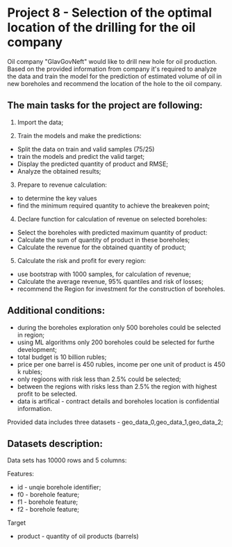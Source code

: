 
# Project 8  - Selection of the optimal location of the drilling for the oil company

Oil company "GlavGovNeft" would like to drill new hole for oil production. Based on the provided information from company it's required to analyze the data and train the model for the prediction of estimated volume of oil in new boreholes and recommend the location of the hole to the oil company.


## The main tasks for the project are following:
1) Import the data;

2) Train the models and make the predictions:
- Split the data on train and valid samples (75/25)
- train the models and predict the valid target;
- Display the predicted quantity of product and RMSE;
- Analyze the obtained results;

3) Prepare to revenue calculation:
- to determine the key values
- find the minimum required quantity to achieve the breakeven point;

4) Declare function for calculation of revenue on selected boreholes:
- Select the boreholes with predicted maximum quantity of product:
- Calculate the sum of quantity of product in these boreholes;
- Calculate the revenue for the obtained quantity of product;

5) Calculate the risk and profit for every region:
- use bootstrap with 1000 samples, for calculation of revenue;
- Calculate the average revenue, 95% quantiles and risk of losses;
- recommend the Region for investment for the construction of boreholes.

## Additional conditions:
- during the boreholes exploration only 500 boreholes could be selected in region;
- using ML algorithms only 200 boreholes could be selected for furthe development;
- total budget is 10 billion rubles;
- price per one barrel is 450 rubles, income per one unit of product is 450 k rubles;
- only regioons with risk less than 2.5% could be selected;
- between the regions with risks less than 2.5% the region with highest profit to be selected.
- data is artifical - contract details and boreholes location is confidential information.


Provided data includes three datasets - geo_data_0,geo_data_1,geo_data_2;

## Datasets description: 

Data sets has 10000 rows and 5 columns:

Features:
- id - unqie borehole identifier;
- f0 - borehole feature;
- f1 - borehole feature;
- f2 - borehole feature;

Target
- product  - quantity of oil products (barrels)